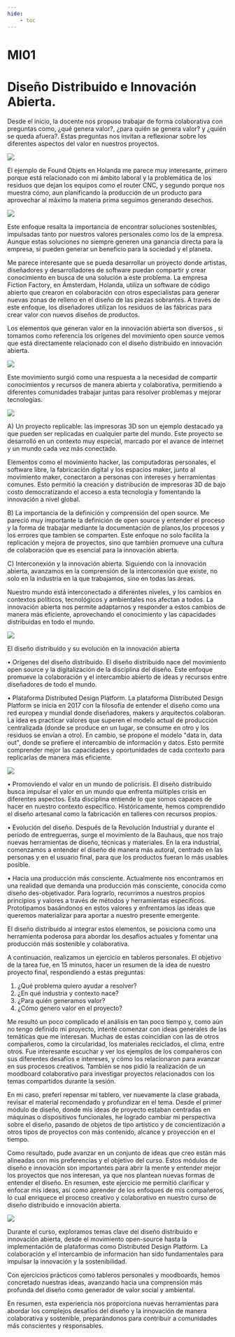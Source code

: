 ```yaml
---
hide:
    - toc
---
```


# MI01

# Diseño Distribuido e Innovación Abierta.


Desde el inicio, la docente nos propuso trabajar de forma colaborativa con preguntas como, ¿qué genera valor?, ¿para quién se genera valor? y ¿quién se queda afuera?. Estas preguntas nos invitan a reflexionar sobre los diferentes aspectos del valor en nuestros proyectos.


![](../images/min01/MI101.jpg)


El ejemplo de Found Objets en Holanda me parece muy interesante, primero porque está relacionado con mi ámbito laboral y la problemática de los residuos que dejan los equipos como el router CNC, y segundo porque nos muestra cómo, aun planificando la producción de un producto para aprovechar al máximo la materia prima seguimos generando desechos. 


![](../images/min01/open.jpg)


Este enfoque resalta la importancia de encontrar soluciones sostenibles, impulsadas tanto por nuestros valores personales como los de la empresa.
Aunque estas soluciones no siempre generen una ganancia directa para la empresa, sí pueden generar un beneficio para la sociedad y el planeta.


Me parece interesante que se pueda desarrollar un proyecto donde artistas, diseñadores y desarrolladores de software puedan compartir y crear conocimiento en busca de una solución a este problema. 
La empresa Fiction Factory, en Ámsterdam, Holanda, utiliza un software de código abierto que crearon en colaboración con otros especialistas para generar nuevas zonas de relleno en el diseño de las piezas sobrantes. A través de este enfoque, los diseñadores utilizan los residuos de las fábricas para crear valor con nuevos diseños de productos.



Los elementos que generan valor en la innovación abierta son diversos , si tomamos como referencia los orígenes del movimiento open source vemos que está directamente relacionado con el diseño distribuido en innovación abierta. 

 ![](../images/min01/MI105.jpg)

Este movimiento surgió como una respuesta a la necesidad de compartir conocimientos y recursos de manera abierta y colaborativa, permitiendo a diferentes comunidades trabajar juntas para resolver problemas y mejorar tecnologías.


![](../images/min01/MI102.jpg)


A)	Un proyecto replicable: las impresoras 3D son un ejemplo destacado ya que pueden ser replicadas en cualquier parte del mundo. Este proyecto se desarrolló en un contexto muy especial, marcado por el avance de internet y un mundo cada vez más conectado. 

Elementos como el movimiento hacker, las computadoras personales, el software libre, la fabricación digital y los espacios maker, junto al movimiento maker, conectaron a personas con intereses y herramientas comunes. Esto permitió la creación y distribución de impresoras 3D de bajo costo democratizando el acceso a esta tecnología y fomentando la innovación a nivel global.


B)	La importancia de la definición y comprensión del open source.
 Me pareció muy importante la definición de open source y entender el proceso y la forma de trabajar mediante la documentación de planos,los procesos y los errores que tambien se comparten. 
 Este enfoque no solo facilita la replicación y mejora de proyectos, sino que también promueve una cultura de colaboración que es esencial para la innovación abierta.
 


C)	Interconexión y la innovación abierta.
 Siguiendo con la innovación abierta, avanzamos en la comprensión de la interconexión que existe, no solo en la industria en la que trabajamos, sino en todas las áreas.
 
  Nuestro mundo está interconectado a diferentes niveles, y los cambios en contextos políticos, tecnológicos y ambientales nos afectan a todos. La innovación abierta nos permite adaptarnos y responder a estos cambios de manera más eficiente, aprovechando el conocimiento y las capacidades distribuidas en todo el mundo.


![](../images/min01/MI104.jpg)


El diseño distribuido y su evolución en la innovación abierta



•	Orígenes del diseño distribuido.
 El diseño distribuido nace del movimiento open source y la digitalización de la disciplina del diseño. Este enfoque promueve la colaboración y el intercambio abierto de ideas y recursos entre diseñadores de todo el mundo.


•	Plataforma Distributed Design Platform.
 La plataforma Distributed Design Platform se inicia en 2017 con la filosofía de entender el diseño como una red europea y mundial donde diseñadores, makers y arquitectos colaboran. La idea es practicar valores que superen el modelo actual de producción centralizada (donde se produce en un lugar, se consume en otro y los residuos se envían a otro). En cambio, se propone el modelo "data in, data out", donde se prefiere el intercambio de información y datos. Esto permite comprender mejor las capacidades y oportunidades de cada contexto para replicarlas de manera más eficiente.


![](../images/min01/MI103.jpg)


•	Promoviendo el valor en un mundo de policrisis.
 El diseño distribuido busca impulsar el valor en un mundo que enfrenta múltiples crisis en diferentes aspectos. Esta disciplina entiende lo que somos capaces de hacer en nuestro contexto específico. Históricamente, hemos comprendido el diseño artesanal como la fabricación en talleres con recursos propios.


•	Evolución del diseño.
 Después de la Revolución Industrial y durante el período de entreguerras, surge el movimiento de la Bauhaus, que nos trajo nuevas herramientas de diseño, técnicas y materiales. En la era industrial, comenzamos a entender el diseño de manera más autoral, centrado en las personas y en el usuario final, para que los productos fueran lo más usables posible.


•	Hacia una producción más consciente.
 Actualmente nos encontramos en una realidad que demanda una producción más consciente, conocida como diseño des-objetivador. Para lograrlo, recurrimos a nuestros propios principios y valores a través de métodos y herramientas específicos. Prototipamos basándonos en estos valores y enfrentamos las ideas que queremos materializar para aportar a nuestro presente emergente.


El diseño distribuido al integrar estos elementos, se posiciona como una herramienta poderosa para abordar los desafíos actuales  y fomentar una producción más sostenible y colaborativa.



A continuación, realizamos un ejercicio en tableros personales. El objetivo de la tarea fue, en 15 minutos, hacer un resumen de la idea de nuestro proyecto final, respondiendo a estas preguntas:
1)	¿Qué problema quiero ayudar a resolver?
2)	¿En qué industria y contexto nace?
3)	¿Para quién generamos valor?
4)	¿Cómo genero valor en el proyecto?


Me resultó un poco complicado el análisis en tan poco tiempo y, como aún no tengo definido mi proyecto, intenté comenzar con ideas generales de las temáticas que me interesan. Muchas de estas coincidían con las de otros compañeros, como la circularidad, los materiales reciclados, el clima, entre otros.
Fue interesante escuchar y ver los ejemplos de los compañeros con sus diferentes desafíos e intereses, y cómo los relacionaron para avanzar en sus procesos creativos.
También  se nos pidió la realización de un moodboard colaborativo para investigar proyectos relacionados con los temas compartidos durante la sesión.


En mi caso, preferí repensar mi tablero, ver nuevamente la clase grabada, revisar el material recomendado y profundizar en el tema. Desde el primer módulo de diseño, donde mis ideas de proyecto estaban centradas en máquinas o dispositivos funcionales, he logrado cambiar mi perspectiva sobre el diseño, pasando de objetos de tipo artístico y de concientización a otros tipos de proyectos con más contenido, alcance y proyección en el tiempo.


Como resultado, pude avanzar en un conjunto de ideas que creo están más alineadas con mis preferencias y el objetivo del curso. Estos módulos de diseño e innovación son importantes para abrir la mente y entender mejor los proyectos que nos interesan, ya que nos plantean nuevas formas de entender el diseño.
En resumen, este ejercicio me permitió clarificar y enfocar mis ideas, así como aprender de los enfoques de mis compañeros, lo cual enriquece el proceso creativo y colaborativo en nuestro curso de diseño distribuido e innovación abierta.


![](../images/min01/MI107.jpg)


Durante el curso, exploramos temas clave del diseño distribuido e innovación abierta, desde el movimiento open-source hasta la implementación de plataformas como Distributed Design Platform. La colaboración y el intercambio de información han sido fundamentales para impulsar la innovación y la sostenibilidad.

Con ejercicios prácticos como tableros personales y moodboards, hemos concretado nuestras ideas, avanzando hacia una comprensión más profunda del diseño como generador de valor social y ambiental.

En resumen, esta experiencia nos proporciona nuevas herramientas para abordar los complejos desafíos del diseño y la innovación de manera colaborativa y sostenible, preparándonos para contribuir a comunidades más conscientes y responsables.